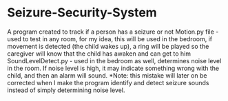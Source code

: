 # Seizure-Security-System
A program created to track if a person has a seizure or not
Motion.py file - used to test in any room, for my idea, this will be used in the bedroom, if movement is detected (the child wakes up), a ring will be played so the caregiver will know that the child has awaken and can get to him
SoundLevelDetect.py - used in the bedroom as well, determines noise level in the room. If noise level is high, it may indicate something wrong with the child, and then an alarm will sound.                                                                                                                      *Note: this mistake will later on be corrected when I make the program identify and detect seizure sounds instead of simply determining noise level.
